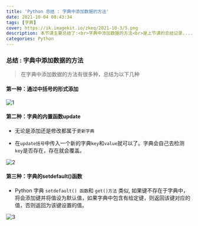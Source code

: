 ```yaml
---
title: 'Python 总结 : 字典中添加数据的方法'
date: 2021-10-04 08:43:34
tags: [字典]
cover: https://ik.imagekit.io/zkeq/2021-10-3/5.png
description: 本节课主要总结了:<br>字典中添加数据的方法<br>是上节课的总结记录......
categories: Python
---
```


### 总结 : 字典中添加数据的方法

> 在字典中添加数据的方法有很多种，总结为以下几种

#### 第一种：通过中括号的形式添加

![1](https://ik.imagekit.io/zkeq/2021-10-3/1.jpg)

#### 第二种：字典的内置函数update

- 无论是添加还是修改都属于`更新字典`

- 在`update括号`中传入一个新的字典`key`和`value`就可以了。字典会自己去检测`key`是否存在，存在就会覆盖。

![2](https://ik.imagekit.io/zkeq/2021-10-3/2.jpg)

#### 第三种：字典的setdefault()函数

- Python 字典 `setdefault() 函数`和 `get()方法` 类似, 如果键不存在于字典中，将会添加键并将值设为默认值，如果字典中包含有给定键，则返回该键对应的值，否则返回为该键设置的值。

![3](https://ik.imagekit.io/zkeq/2021-10-3/3.jpg)
